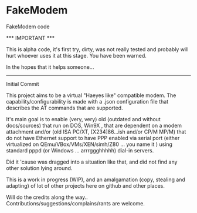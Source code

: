 # FakeModem
FakeModem code 

*** IMPORTANT ***

This is alpha code, it's first try, dirty, was not really tested and probably will hurt whoever uses it at this stage.
You have been warned.

In the hopes that it helps someone...

*****


Initial Commit

This project aims to be a virtual "Haeyes like" compatible modem.
The capability/configurability is made with a .json configuration file
that describes the AT commands that are supported.

It's main goal is to enable (very, very) old (outdated and without docs/sources)
that run on DOS, Win9X ,  that are dependent on a modem attachment 
and/or (old ISA PC/XT, [X234]86...ish  and/or CP/M MP/M)  that do not have Ethernet support to 
have PPP enabled via serial port (either virtualized on QEmu/VBox/VMs/XEN/simh/Z80 ... you name it ) using 
standard pppd (or Windows ... arrrggghhhhh)   dial-in  servers.

Did it 'cause was dragged into a situation like that, and did not find any other solution lying around.

This is a work in progress (WIP), and an amalgamation (copy, stealing and adapting)  of lot of other projects here on github and other places.

Will do the credits along the way..
Contributions/suggestions/complains/rants are welcome. 









